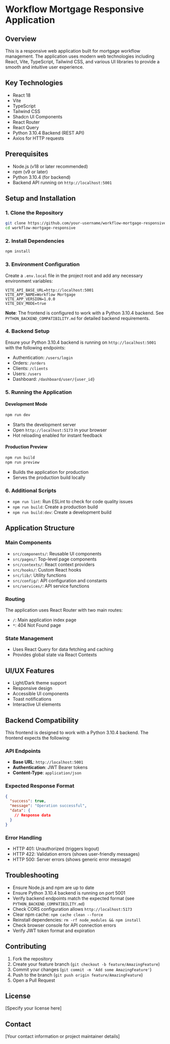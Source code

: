# Workflow Mortgage Responsive Application

## Overview
This is a responsive web application built for mortgage workflow management. The application uses modern web technologies including React, Vite, TypeScript, Tailwind CSS, and various UI libraries to provide a smooth and intuitive user experience.

## Key Technologies
- React 18
- Vite
- TypeScript
- Tailwind CSS
- Shadcn UI Components
- React Router
- React Query
- Python 3.10.4 Backend (REST API)
- Axios for HTTP requests

## Prerequisites
- Node.js (v18 or later recommended)
- npm (v9 or later)
- Python 3.10.4 (for backend)
- Backend API running on `http://localhost:5001`

## Setup and Installation

### 1. Clone the Repository
```bash
git clone https://github.com/your-username/workflow-mortgage-responsive.git
cd workflow-mortgage-responsive
```

### 2. Install Dependencies
```bash
npm install
```

### 3. Environment Configuration
Create a `.env.local` file in the project root and add any necessary environment variables:

```env
VITE_API_BASE_URL=http://localhost:5001
VITE_APP_NAME=Workflow Mortgage
VITE_APP_VERSION=1.0.0
VITE_DEV_MODE=true
```

**Note**: The frontend is configured to work with a Python 3.10.4 backend. See `PYTHON_BACKEND_COMPATIBILITY.md` for detailed backend requirements.

### 4. Backend Setup
Ensure your Python 3.10.4 backend is running on `http://localhost:5001` with the following endpoints:
- Authentication: `/users/login`
- Orders: `/orders`
- Clients: `/clients`
- Users: `/users`
- Dashboard: `/dashboard/user/{user_id}`

### 5. Running the Application

#### Development Mode
```bash
npm run dev
```
- Starts the development server
- Open `http://localhost:5173` in your browser
- Hot reloading enabled for instant feedback

#### Production Preview
```bash
npm run build
npm run preview
```
- Builds the application for production
- Serves the production build locally

### 6. Additional Scripts

- `npm run lint`: Run ESLint to check for code quality issues
- `npm run build`: Create a production build
- `npm run build:dev`: Create a development build

## Application Structure

### Main Components
- `src/components/`: Reusable UI components
- `src/pages/`: Top-level page components
- `src/contexts/`: React context providers
- `src/hooks/`: Custom React hooks
- `src/lib/`: Utility functions
- `src/config/`: API configuration and constants
- `src/services/`: API service functions

### Routing
The application uses React Router with two main routes:
- `/`: Main application index page
- `*`: 404 Not Found page

### State Management
- Uses React Query for data fetching and caching
- Provides global state via React Contexts

## UI/UX Features
- Light/Dark theme support
- Responsive design
- Accessible UI components
- Toast notifications
- Interactive UI elements

## Backend Compatibility

This frontend is designed to work with a Python 3.10.4 backend. The frontend expects the following:

### API Endpoints
- **Base URL**: `http://localhost:5001`
- **Authentication**: JWT Bearer tokens
- **Content-Type**: `application/json`

### Expected Response Format
```json
{
  "success": true,
  "message": "Operation successful",
  "data": {
    // Response data
  }
}
```

### Error Handling
- HTTP 401: Unauthorized (triggers logout)
- HTTP 422: Validation errors (shows user-friendly messages)
- HTTP 500: Server errors (shows generic error message)

## Troubleshooting
- Ensure Node.js and npm are up to date
- Ensure Python 3.10.4 backend is running on port 5001
- Verify backend endpoints match the expected format (see `PYTHON_BACKEND_COMPATIBILITY.md`)
- Check CORS configuration allows `http://localhost:5173`
- Clear npm cache: `npm cache clean --force`
- Reinstall dependencies: `rm -rf node_modules && npm install`
- Check browser console for API connection errors
- Verify JWT token format and expiration

## Contributing
1. Fork the repository
2. Create your feature branch (`git checkout -b feature/AmazingFeature`)
3. Commit your changes (`git commit -m 'Add some AmazingFeature'`)
4. Push to the branch (`git push origin feature/AmazingFeature`)
5. Open a Pull Request

## License
[Specify your license here]

## Contact
[Your contact information or project maintainer details]
